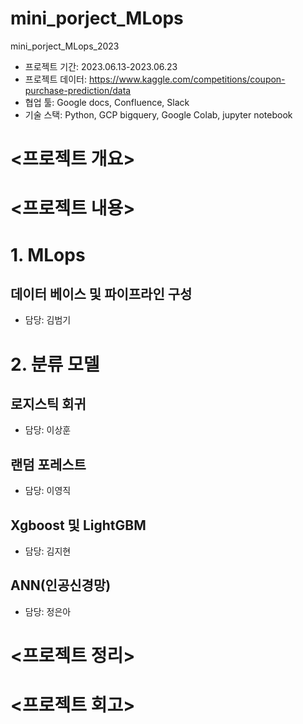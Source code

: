 # mini_porject_MLops
mini_porject_MLops_2023

* 프로젝트 기간: 2023.06.13-2023.06.23
* 프로젝트 데이터: https://www.kaggle.com/competitions/coupon-purchase-prediction/data
* 협업 툴: Google docs, Confluence, Slack
* 기술 스택: Python, GCP bigquery, Google Colab, jupyter notebook



# <프로젝트 개요>





# <프로젝트 내용>
# 1. MLops
## 데이터 베이스 및 파이프라인 구성
- 담당: 김범기
  
# 2. 분류 모델
## 로지스틱 회귀
- 담당: 이상훈
  
## 랜덤 포레스트
- 담당: 이영직
## Xgboost 및 LightGBM
- 담당: 김지현

## ANN(인공신경망)
- 담당: 정은아


# <프로젝트 정리>


# <프로젝트 회고>
